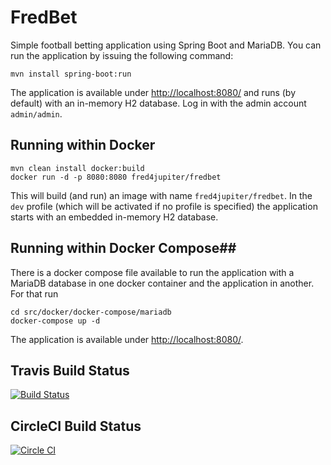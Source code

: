 # FredBet #

Simple football betting application using Spring Boot and MariaDB. You can run the application by issuing the following command:

	mvn install spring-boot:run

The application is available under [http://localhost:8080/](http://localhost:8080/) and runs (by default) with an in-memory H2 database. Log in with the admin account `admin/admin`.

## Running within Docker ##

	mvn clean install docker:build
	docker run -d -p 8080:8080 fred4jupiter/fredbet

This will build (and run) an image with name `fred4jupiter/fredbet`. In the `dev` profile (which will be activated if no profile is specified) the application starts with an embedded in-memory H2 database.

## Running within Docker Compose##

There is a docker compose file available to run the application with a MariaDB database in one docker container and the application in another. For that run

	cd src/docker/docker-compose/mariadb
	docker-compose up -d

The application is available under [http://localhost:8080/](http://localhost:8080/).

## Travis Build Status ##
[![Build Status](https://travis-ci.org/fred4jupiter/fredbet.svg?branch=master)](https://travis-ci.org/fred4jupiter/fredbet)

## CircleCI Build Status ##

[![Circle CI](https://circleci.com/gh/fred4jupiter/fredbet.svg?style=shield)](https://circleci.com/gh/fred4jupiter/fredbet)
